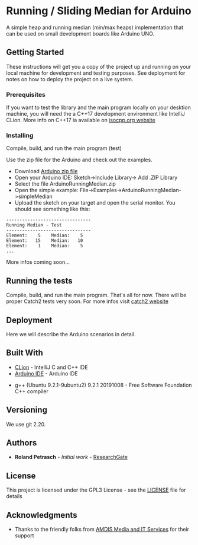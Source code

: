 # Running / Sliding Median for Arduino 

A simple heap and running median (min/max heaps) implementation that can be used on small development boards like Arduino UNO. 

## Getting Started

These instructions will get you a copy of the project up and running on your local machine for development and testing purposes. See deployment for notes on how to deploy the project on a live system.

### Prerequisites

If you want to test the library and the main program locally on your desktion machine, you will need the a C++17 development environment like IntelliJ CLion.
More info on C++17 ia available on [isocpp.org website](https://isocpp.org/std/the-standard) 

### Installing

Compile, build, and run the main program (test)

Use the zip file for the Arduino and check out the examples.
- Download [Arduino zip file](https://github.com/rpetrasch/ArduinoRunningMedian/raw/master/ArduinoRunningMedian.zip)
- Open your Arduino IDE: Sketch->Include Library-> Add .ZIP Library
- Select the file ArduinoRunningMedian.zip
- Open the simple example: File->Examples->ArduinoRunningMedian->simpleMedian
- Upload the sketch on your target and open the serial monitor. You should see something like this:
```
--------------------------------
Running Median - Test
--------------------------------
Element:    5 	 Median:    5
Element:   15 	 Median:   10
Element:    1 	 Median:    5
...
```

More infos coming soon...


## Running the tests

Compile, build, and run the main program. That's all for now. There will be proper Catch2 tests very soon.
For more infos visit [catch2 website](https://github.com/catchorg/Catch2) 

## Deployment

Here we will describe the Arduino scenarios in detail.

## Built With

* [CLion](https://www.jetbrains.com/clion/) - IntelliJ C and C++ IDE
* [Arduino IDE](https://www.arduino.cc/en/main/software) - Arduino IDE
+ g++ (Ubuntu 9.2.1-9ubuntu2) 9.2.1 20191008 - Free Software Foundation C++ compiler

## Versioning

We use git 2.20. 

## Authors

* **Roland Petrasch** - *Initial work* - [ResearchGate](https://www.researchgate.net/profile/Roland_Petrasch)

## License

This project is licensed under the GPL3 License - see the [LICENSE](LICENSE.GPL3) file for details

## Acknowledgments

* Thanks to the friendly folks from [AMDIS Media and IT Services](www.amdis-services.com) for their support 
